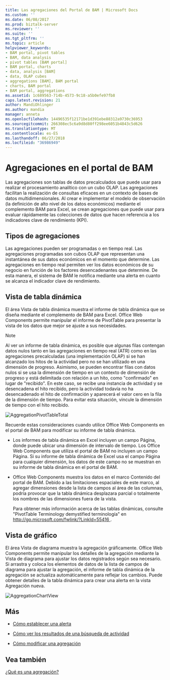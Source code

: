 ```yaml
---
title: Las agregaciones del Portal de BAM | Microsoft Docs
ms.custom: ''
ms.date: 06/08/2017
ms.prod: biztalk-server
ms.reviewer: ''
ms.suite: ''
ms.tgt_pltfrm: ''
ms.topic: article
helpviewer_keywords:
- BAM portal, pivot tables
- BAM, data analysis
- pivot tables [BAM portal]
- BAM portal, charts
- data, analysis [BAM]
- data, OLAP cubes
- aggregations [BAM], BAM portal
- charts, BAM portal
- BAM portal, aggregations
ms.assetid: 1c689563-714b-4573-9c18-a5b0efe97fb8
caps.latest.revision: 21
author: MandiOhlinger
ms.author: mandia
manager: anneta
ms.openlocfilehash: 14496535f12171be1d391ebe88312a9730c36953
ms.sourcegitcommit: 266308ec5c6a9d8d80ff298ee6051b4843c5d626
ms.translationtype: MT
ms.contentlocale: es-ES
ms.lasthandoff: 06/27/2018
ms.locfileid: "36986949"
---
```

# <a name="aggregations-in-the-bam-portal"></a>Agregaciones en el portal de BAM
Las agregaciones son tablas de datos precalculados que puede usar para realizar el procesamiento analítico con un cubo OLAP. Las agregaciones facilitan la realización de consultas eficaces en un contexto de bases de datos multidimensionales. Al crear e implementar el modelo de observación (la definición de alto nivel de los datos económicos) mediante el complemento BAM para Excel, se crean agregaciones que puede usar para evaluar rápidamente las colecciones de datos que hacen referencia a los indicadores clave de rendimiento (KPI).  
  
## <a name="types-of-aggregations"></a>Tipos de agregaciones  
 Las agregaciones pueden ser programadas o en tiempo real. Las agregaciones programadas son cubos OLAP que representan una instantánea de sus datos económicos en el momento que determine. Las agregaciones en tiempo real permiten ver los datos económicos de su negocio en función de los factores desencadenantes que determine. De esta manera, el sistema de BAM le notifica mediante una alerta en cuanto se alcanza el indicador clave de rendimiento.  
  
## <a name="pivottable-view"></a>Vista de tabla dinámica  
 El área Vista de tabla dinámica muestra el informe de tabla dinámica que se diseña mediante el complemento de BAM para Excel. Office Web Components permite manipular el informe de PivotTable para presentar la vista de los datos que mejor se ajuste a sus necesidades.  
  
> [!NOTE]
>  Al ver un informe de tabla dinámica, es posible que algunas filas contengan datos nulos tanto en las agregaciones en tiempo real (ATR) como en las agregaciones precalculadas (una implementación OLAP) si se han alcanzado los hitos de la actividad pero no se han utilizado en una dimensión de progreso. Asimismo, se pueden encontrar filas con datos nulos si se usa la dimensión de tiempo en un contexto de dimensión de progreso y está delimitada con relación a un hito, como "confirmado" en lugar de "recibido". En este caso, se recibe una instancia de actividad y se desencadena el hito recibido, pero la actividad todavía no ha desencadenado el hito de confirmación y aparecerá el valor cero en la fila de la dimensión de tiempo.  Para evitar esta situación, vincule la dimensión de tiempo con el hito recibido.  
  
 ![](../core/media/aggregationpivottabletotal.gif "AggregationPivotTableTotal")  
  
 Recuerde estas consideraciones cuando utilice Office Web Components en el portal de BAM para modificar su informe de tabla dinámica.  
  
- Los informes de tabla dinámica en Excel incluyen un campo Página, donde puede ubicar una dimensión de intervalo de tiempo. Los Office Web Components que utiliza el portal de BAM no incluyen un campo Página. Si su informe de tabla dinámica de Excel usa el campo Página para cualquier dimensión, los datos de este campo no se muestran en su informe de tabla dinámica en el portal de BAM.  
  
- Office Web Components muestra los datos en el marco Contenido del portal de BAM. Debido a las limitaciones espaciales de este marco, al agregar dimensiones desde la lista de campos al área de las columnas, podría provocar que la tabla dinámica desplazara parcial o totalmente los nombres de las dimensiones fuera de la vista.  
  
  Para obtener más información acerca de las tablas dinámicas, consulte "PivotTable Terminology demystified terminología" en [ http://go.microsoft.com/fwlink/?LinkId=55416 ](http://go.microsoft.com/fwlink/?LinkId=55416).  
  
## <a name="chart-view"></a>Vista de gráfico  
 El área Vista de diagrama muestra la agregación gráficamente. Office Web Components permite manipular los detalles de la agregación mediante la Vista de diagrama para ajustar los datos registrados según sea necesario. Si arrastra y coloca los elementos de datos de la lista de campos de diagrama para ajustar la agregación, el informe de tabla dinámica de la agregación se actualiza automáticamente para reflejar los cambios. Puede obtener detalles de la tabla dinámica para crear una alerta en la vista Agregación nueva.  
  
 ![](../core/media/aggregationchartview.gif "AggregationChartView")  
  
## <a name="more"></a>Más  
  
-   [Cómo establecer una alerta](../core/how-to-set-an-alert.md)  
  
-   [Cómo ver los resultados de una búsqueda de actividad](../core/how-to-view-the-results-of-an-activity-search.md)  
  
-   [Cómo modificar una agregación](../core/how-to-modify-an-aggregation.md)  
  
## <a name="see-also"></a>Vea también  
 [¿Qué es una agregación?](../core/what-is-an-aggregation.md)